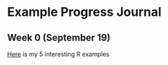 # Example Progress Journal

## Week 0 (September 19)

[Here](files/example_homework_0.html) is my 5 interesting R examples